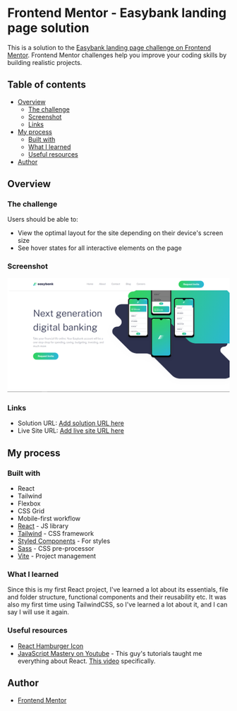 # Frontend Mentor - Easybank landing page solution

This is a solution to the [Easybank landing page challenge on Frontend Mentor](https://www.frontendmentor.io/challenges/easybank-landing-page-WaUhkoDN). Frontend Mentor challenges help you improve your coding skills by building realistic projects. 

## Table of contents

- [Overview](#overview)
  - [The challenge](#the-challenge)
  - [Screenshot](#screenshot)
  - [Links](#links)
- [My process](#my-process)
  - [Built with](#built-with)
  - [What I learned](#what-i-learned)
  - [Useful resources](#useful-resources)
- [Author](#author)

## Overview

### The challenge

Users should be able to:

- View the optimal layout for the site depending on their device's screen size
- See hover states for all interactive elements on the page

### Screenshot

![](./preview.png)

### Links

- Solution URL: [Add solution URL here](https://your-solution-url.com)
- Live Site URL: [Add live site URL here](https://your-live-site-url.com)

## My process

### Built with

- React
- Tailwind
- Flexbox
- CSS Grid
- Mobile-first workflow
- [React](https://reactjs.org/) - JS library
- [Tailwind](https://tailwindcss.com/) - CSS framework
- [Styled Components](https://styled-components.com/) - For styles
- [Sass](https://sass-lang.com/) - CSS pre-processor
- [Vite](https://vitejs.dev/) - Project management

### What I learned

Since this is my first React project, I've learned a lot about its essentials, file and folder structure, functional components and their reusability etc. It was also my first time using TailwindCSS, so I've learned a lot about it, and I can say I will use it again.

### Useful resources

- [React Hamburger Icon](https://hamburger-react.netlify.app/)
- [JavaScript Mastery on Youtube](https://www.youtube.com/@javascriptmastery) - This guy's tutorials taught me everything about React. [This video](https://www.youtube.com/watch?v=F627pKNUCVQ) specifically.

## Author

- [Frontend Mentor](https://www.frontendmentor.io/profile/boristenkes)
